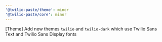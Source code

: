 ```yaml
---
'@twilio-paste/theme': minor
'@twilio-paste/core': minor
---
```


[Theme] Add new themes `twilio` and `twilio-dark` which use Twilio Sans Text and Twilio Sans Display fonts
